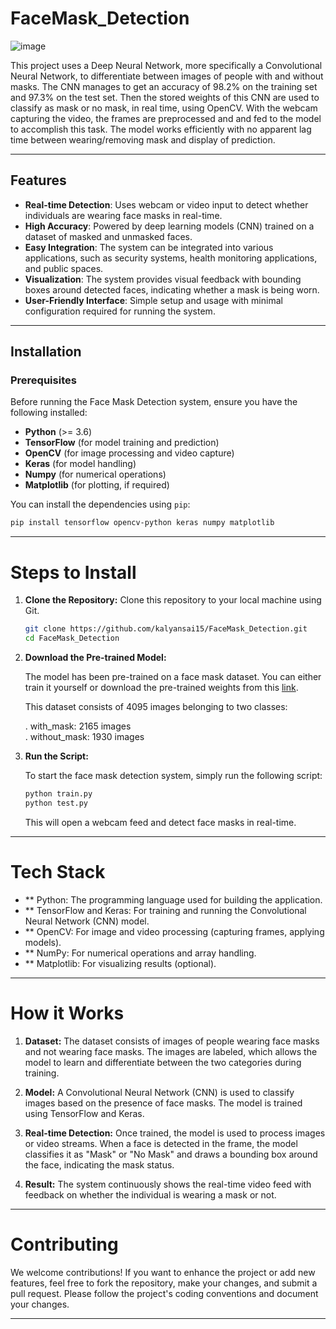 # FaceMask_Detection

![image](https://github.com/user-attachments/assets/c7719c80-2395-4254-b35f-8daf4c675ee6)

This project uses a Deep Neural Network, more specifically a Convolutional Neural Network, to differentiate between images of people with and without masks. The CNN manages to get an accuracy of 98.2% on the training set and 97.3% on the test set. Then the stored weights of this CNN are used to classify as mask or no mask, in real time, using OpenCV. With the webcam capturing the video, the frames are preprocessed and and fed to the model to accomplish this task. The model works efficiently with no apparent lag time between wearing/removing mask and display of prediction.

---

## Features

- **Real-time Detection**: Uses webcam or video input to detect whether individuals are wearing face masks in real-time.
- **High Accuracy**: Powered by deep learning models (CNN) trained on a dataset of masked and unmasked faces.
- **Easy Integration**: The system can be integrated into various applications, such as security systems, health monitoring applications, and public spaces.
- **Visualization**: The system provides visual feedback with bounding boxes around detected faces, indicating whether a mask is being worn.
- **User-Friendly Interface**: Simple setup and usage with minimal configuration required for running the system.

---

## Installation

### Prerequisites

Before running the Face Mask Detection system, ensure you have the following installed:

- **Python** (>= 3.6)
- **TensorFlow** (for model training and prediction)
- **OpenCV** (for image processing and video capture)
- **Keras** (for model handling)
- **Numpy** (for numerical operations)
- **Matplotlib** (for plotting, if required)

You can install the dependencies using `pip`:

```bash
pip install tensorflow opencv-python keras numpy matplotlib
```

---

# Steps to Install
1. **Clone the Repository:**
    Clone this repository to your local machine using Git.
    ```bash
    git clone https://github.com/kalyansai15/FaceMask_Detection.git
    cd FaceMask_Detection
    ```
2. **Download the Pre-trained Model:**

    The model has been pre-trained on a face mask dataset. You can either train it yourself or download the pre-trained weights from this <a      href="https://www.kaggle.com/datasets/andrewmvd/face-mask-detection" dowload>link</a>.

    This dataset consists of 4095 images belonging to two classes:

    . with_mask: 2165 images<br/>
    . without_mask: 1930 images<br/>

3. **Run the Script:**

    To start the face mask detection system, simply run the following script:
    ```bash
    python train.py
    python test.py
    ```
    This will open a webcam feed and detect face masks in real-time.

---

# Tech Stack
- ** Python: The programming language used for building the application.
- ** TensorFlow and Keras: For training and running the Convolutional Neural Network (CNN) model.
- ** OpenCV: For image and video processing (capturing frames, applying models).
- ** NumPy: For numerical operations and array handling.
- ** Matplotlib: For visualizing results (optional).

---

# How it Works
1. **Dataset:**
    The dataset consists of images of people wearing face masks and not wearing face masks. The images are labeled, which allows the model to learn and differentiate between the two     categories during training.

2. **Model:**
    A Convolutional Neural Network (CNN) is used to classify images based on the presence of face masks. The model is trained using TensorFlow and Keras.

3. **Real-time Detection:**
    Once trained, the model is used to process images or video streams. When a face is detected in the frame, the model classifies it as "Mask" or "No Mask" and draws a bounding box around the face, indicating the mask status.

4. **Result:**
    The system continuously shows the real-time video feed with feedback on whether the individual is wearing a mask or not.

--- 

# Contributing
We welcome contributions! If you want to enhance the project or add new features, feel free to fork the repository, make your changes, and submit a pull request. Please follow the project's coding conventions and document your changes.

---




